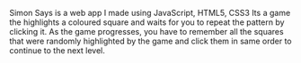 Simon Says is a web app I made using JavaScript, HTML5, CSS3
Its a game the highlights a coloured square and waits for you to repeat the pattern by clicking it.
As the game progresses, you have to remember all the squares that were randomly highlighted by the game and click them in same order to continue to the next level.
